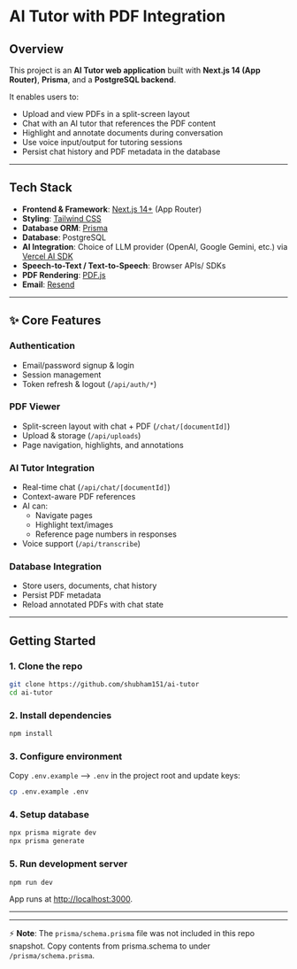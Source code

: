 # AI Tutor with PDF Integration

## Overview

This project is an **AI Tutor web application** built with **Next.js 14 (App Router)**, **Prisma**, and a **PostgreSQL backend**.

It enables users to:

- Upload and view PDFs in a split-screen layout
- Chat with an AI tutor that references the PDF content
- Highlight and annotate documents during conversation
- Use voice input/output for tutoring sessions
- Persist chat history and PDF metadata in the database

---

## Tech Stack

- **Frontend & Framework**: [Next.js 14+](https://nextjs.org/) (App Router)
- **Styling**: [Tailwind CSS](https://tailwindcss.com/)
- **Database ORM**: [Prisma](https://www.prisma.io/)
- **Database**: PostgreSQL
- **AI Integration**: Choice of LLM provider (OpenAI, Google Gemini, etc.) via [Vercel AI SDK](https://ai-sdk.dev/)
- **Speech-to-Text / Text-to-Speech**: Browser APIs/ SDKs
- **PDF Rendering**: [PDF.js](https://mozilla.github.io/pdf.js/)
- **Email**: [Resend](https://resend.com/)

---

## ✨ Core Features

### Authentication

- Email/password signup & login
- Session management
- Token refresh & logout (`/api/auth/*`)

### PDF Viewer

- Split-screen layout with chat + PDF (`/chat/[documentId]`)
- Upload & storage (`/api/uploads`)
- Page navigation, highlights, and annotations

### AI Tutor Integration

- Real-time chat (`/api/chat/[documentId]`)
- Context-aware PDF references
- AI can:
  - Navigate pages
  - Highlight text/images
  - Reference page numbers in responses
- Voice support (`/api/transcribe`)

### Database Integration

- Store users, documents, chat history
- Persist PDF metadata
- Reload annotated PDFs with chat state

---

## Getting Started

### 1. Clone the repo

```bash
git clone https://github.com/shubham151/ai-tutor
cd ai-tutor
```

### 2. Install dependencies

```bash
npm install
```

### 3. Configure environment

Copy `.env.example` --> `.env` in the project root and update keys:

```bash
cp .env.example .env
```

### 4. Setup database

```bash
npx prisma migrate dev
npx prisma generate
```

### 5. Run development server

```bash
npm run dev
```

App runs at [http://localhost:3000](http://localhost:3000).

---

---

⚡ **Note**: The `prisma/schema.prisma` file was not included in this repo snapshot. Copy contents from prisma.schema to under `/prisma/schema.prisma`.
